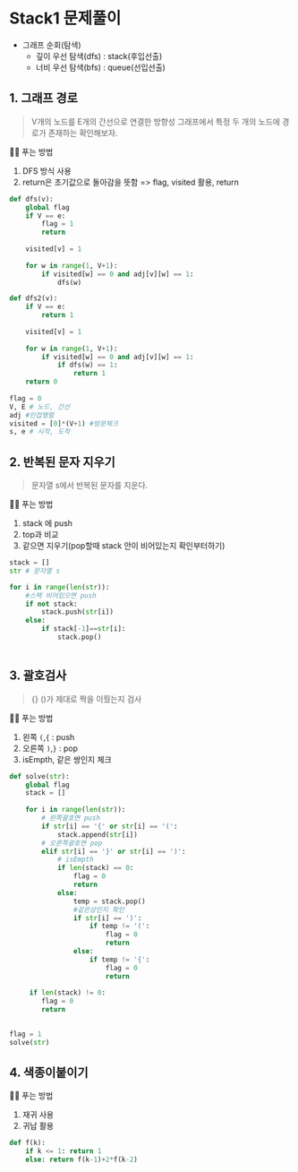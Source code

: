 # Stack1 문제풀이

- 그래프 순회(탐색)
  - 깊이 우선 탐색(dfs) : stack(후입선출)
  - 너비 우선 탐색(bfs) : queue(선입선출)



## 1. 그래프 경로

> V개의 노드를 E개의 간선으로 연결한 방향성 그래프에서 특정 두 개의 노드에 경로가 존재하는 확인해보자.

🤷‍♀️ 푸는 방법

1. DFS 방식 사용
2. return은 초기값으로 돌아감을 뜻함 => flag, visited 활용, return

```python
def dfs(v):
    global flag
    if V == e:
        flag = 1
        return 
    
    visited[v] = 1
    
    for w in range(1, V+1):
        if visited[w] == 0 and adj[v][w] == 1:
            dfs(w)

def dfs2(v):
    if V == e:
        return 1
    
    visited[v] = 1
    
    for w in range(1, V+1):
        if visited[w] == 0 and adj[v][w] == 1:
            if dfs(w) == 1:
                return 1
    return 0
            
flag = 0
V, E # 노드, 간선
adj #인접행렬
visited = [0]*(V+1) #방문체크
s, e # 시작, 도착
```



## 2. 반복된 문자 지우기

> 문자열 s에서 반복된 문자를 지운다.

🤷‍♀️  푸는 방법

1. stack 에 push
2. top과 비교
3. 같으면 지우기(pop할때 stack 안이 비어있는지 확인부터하기)

```python
stack = []
str # 문자열 s

for i in range(len(str)):
    #스택 비어있으면 push
    if not stack:
        stack.push(str[i])
    else:
        if stack[-1]==str[i]:
            stack.pop()
   
```



## 3. 괄호검사

> {} ()가 제대로 짝을 이뤘는지 검사

🤷‍♀️ 푸는 방법

1. 왼쪽 `(`,`{` : push
2. 오른쪽 `)`,`}` : pop
3. isEmpth, 같은 쌍인지 체크

```python
def solve(str):
    global flag
    stack = []
    
    for i in range(len(str)):
        # 왼쪽괄호면 push
        if str[i] == '{' or str[i] == '(':
            stack.append(str[i])
        # 오른쪽괄호면 pop
        elif str[i] == '}' or str[i] == ')':
            # isEmpth
            if len(stack) == 0:
                flag = 0
                return 
            else:
                temp = stack.pop()
                #같은상인지 확인
                if str[i] == ')':
                    if temp != '(':
                        flag = 0 
                        return
                else:
                    if temp != '{':
                        flag = 0
                        return
                    
     if len(stack) != 0:
        flag = 0
        return
                

flag = 1
solve(str)
```



## 4. 색종이붙이기

🤷‍♀️ 푸는 방법

1. 재귀 사용
2. 귀납 활용

```python
def f(k):
    if k <= 1: return 1
    else: return f(k-1)+2*f(k-2)
```

